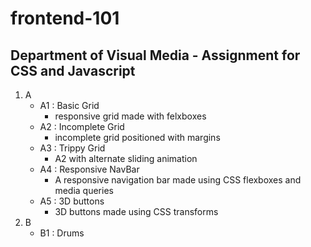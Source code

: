 # frontend-101
## Department of Visual Media - Assignment for CSS and Javascript
1. A
    - A1 : Basic Grid
      - responsive grid made with felxboxes 
    - A2 : Incomplete Grid
        - incomplete grid positioned with margins
    - A3 : Trippy Grid
        - A2 with alternate sliding animation
    - A4 : Responsive NavBar
      - A responsive navigation bar made using CSS flexboxes and media queries
    - A5 : 3D buttons
        - 3D buttons made using CSS transforms 
2. B 
    - B1 : Drums
